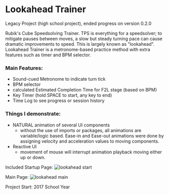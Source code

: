 # Lookahead Trainer
Legacy Project (high school project), ended progress on version 0.2.0

Rubik's Cube Speedsolving Trainer. TPS is everything for a speedsolver; to mitigate pauses between moves, a slow but steady turning pace can cause dramatic improvements to speed. This is largely known as "lookahead". Lookahead Trainer is a metronome-based practice method with extra features such as timer and BPM selector.

### Main Features:
- Sound-cued Metronome to indicate turn tick
- BPM selector
- calculated Estimated Completion Time for F2L stage (based on BPM)
- Key Timer (hold SPACE to start, any key to end)
- Time Log to see progress or session history

### Things I demonstrate:
- NATURAL animation of several UI components
  - without the use of imports or packages, all animations are variable/logic based. Ease-in and Ease-out animations were done by assigning velocity and acceleration values to moving components.
- Reactive UI
  - movement of mouse will interrupt animation playback moving either up or down.

Included Startup Page:
![lookahead start](https://user-images.githubusercontent.com/13499793/135708727-5153a88e-0f74-4dd7-a963-823d7d19a078.gif)

Main Page:
![lookahead main](https://user-images.githubusercontent.com/13499793/135708731-ef5026a1-a172-4877-ac37-ac1bf6890389.gif)

Project Start: 2017 School Year
